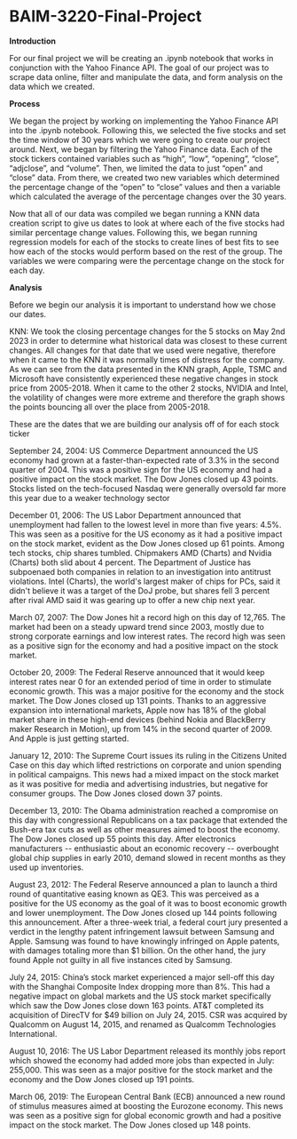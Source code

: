 # BAIM-3220-Final-Project

**Introduction**

For our final project we will be creating an .ipynb notebook that works in conjunction with the Yahoo Finance API. The goal of our project was to scrape data online, filter and manipulate the data, and form analysis on the data which we created. 

**Process**

We began the project by working on implementing the Yahoo Finance API into the .ipynb notebook. Following this, we selected the five stocks and set the time window of 30 years which we were going to create our project around. Next, we began by filtering the Yahoo Finance data. Each of the stock tickers contained variables such as “high”, “low”, “opening”, “close”, “adjclose”, and “volume”. Then, we limited the data to just “open” and “close” data. From there, we created two new variables which determined the percentage change of the “open” to “close” values and then a variable which calculated the average of the percentage changes over the 30 years.

Now that all of our data was compiled we began running a KNN data creation script to give us dates to look at where each of the five stocks had similar percentage change values. Following this, we began running regression models for each of the stocks to create lines of best fits to see how each of the stocks would perform based on the rest of the group. The variables we were comparing were the percentage change on the stock for each day. 

**Analysis**

Before we begin our analysis it is important to understand how we chose our dates.

KNN: We took the closing percentage changes for the 5 stocks on May 2nd 2023 in order to determine what historical data was closest to these current changes. All changes for that date that we used were negative, therefore when it came to the KNN it was normally times of distress for the company. As we can see from the data presented in the KNN graph, Apple, TSMC and  Microsoft have consistently experienced these negative changes in stock price from 2005-2018. When it came to the other 2 stocks, NVIDIA and Intel, the volatility of changes were more extreme and therefore the graph shows the points bouncing all over the place from 2005-2018.

These are the dates that we are building our analysis off of for each stock ticker 

September 24, 2004: US Commerce Department announced the US economy had grown at a faster-than-expected rate of 3.3% in the second quarter of 2004. This was a positive sign for the US economy and had a positive impact on the stock market. The Dow Jones closed up 43 points.
Stocks listed on the tech-focused Nasdaq were generally oversold far more this year due to a weaker technology sector

December 01, 2006: The US Labor Department announced that unemployment had fallen to the lowest level in more than five years: 4.5%. This was seen as a positive for the US economy as it had a positive impact on the stock market, evident as the Dow Jones closed up 61 points.
    Among tech stocks, chip shares tumbled. Chipmakers AMD (Charts) and Nvidia (Charts) both slid about 4 percent. The Department of Justice has subpoenaed both companies in relation to an investigation into antitrust violations.
    Intel (Charts), the world's largest maker of chips for PCs, said it didn't believe it was a target of the DoJ probe, but shares fell 3 percent after rival AMD said it was gearing up to offer a new chip next year.

March 07, 2007: The Dow Jones hit a record high on this day of 12,765. The market had been on a steady upward trend since 2003, mostly due to strong corporate earnings and low interest rates. The record high was seen as a positive sign for the economy and had a positive impact on the stock market. 

October 20, 2009: The Federal Reserve announced that it would keep interest rates near 0 for an extended period of time in order to stimulate economic growth.       This was a major positive for the economy and the stock market. The Dow Jones closed up 131 points.
    Thanks to an aggressive expansion into international markets, Apple now has 18% of the global market share in these high-end devices (behind Nokia and BlackBerry maker Research in Motion), up from 14% in the second quarter of 2009. And Apple is just getting started.

January 12, 2010: The Supreme Court issues its ruling in the Citizens United Case on this day which lifted restrictions on corporate and union spending in political campaigns. This news had a mixed impact on the stock market as it was positive for media and advertising industries, but negative for consumer groups. The Dow Jones closed down 37 points.

December 13, 2010: The Obama administration reached a compromise on this day with congressional Republicans on a tax package that extended the Bush-era tax cuts as well as other measures aimed to boost the economy. The Dow Jones closed up 55 points this day.
After electronics manufacturers -- enthusiastic about an economic recovery -- overbought global chip supplies in early 2010, demand slowed in recent months as they used up inventories.

August 23, 2012: The Federal Reserve announced a plan to launch a third round of quantitative easing known as QE3. This was perceived as a positive for the US economy as the goal of it was to boost economic growth and lower unemployment. The Dow Jones closed up 144 points following this announcement. 
After a three-week trial, a federal court jury presented a verdict in the lengthy patent infringement lawsuit between Samsung and Apple. Samsung was found to have knowingly infringed on Apple patents, with damages totaling more than $1 billion. On the other hand, the jury found Apple not guilty in all five instances cited by Samsung.

July 24, 2015: China’s stock market experienced a major sell-off this day with the Shanghai Composite Index dropping more than 8%. This had a negative impact on global markets and the US stock market specifically which saw the Dow Jones close down 163 points.
AT&T completed its acquisition of DirecTV for $49 billion on July 24, 2015. CSR was acquired by Qualcomm on August 14, 2015, and renamed as Qualcomm Technologies International.

August 10, 2016: The US Labor Department released its monthly jobs report which showed the economy had added more jobs than expected in July: 255,000. This was seen as a major positive for the stock market and the economy and the Dow Jones closed up 191 points. 

March 06, 2019: The European Central Bank (ECB) announced a new round of stimulus measures aimed at boosting the Eurozone economy. This news was seen as a positive sign for global economic growth and had a positive impact on the stock market. The Dow Jones closed up 148 points.

